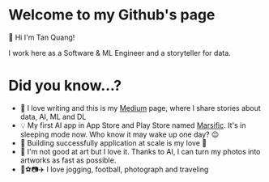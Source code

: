 # Welcome to my Github's page

👋 Hi I'm Tan Quang!

I work here as a Software & ML Engineer and a storyteller for data.


# Did you know…?

- 📝 I love writing and this is my [Medium](https://medium.com/@tanquangduong) page, where I share stories about data, AI, ML and DL
- 💡 My first AI app in App Store and Play Store named [Marsific](https://www.youtube.com/watch?v=3wJeqHjiNkk). It's in sleeping mode now. Who know it may wake up one day? 😉
- 🎯 Building successfully application at scale is my love 💚
- 🎨 I'm not good at art but I love it. Thanks to AI, I can turn my photos into artworks as fast as possible.
- 🏃⚽📷✈️ I love jogging, football, photograph and traveling 